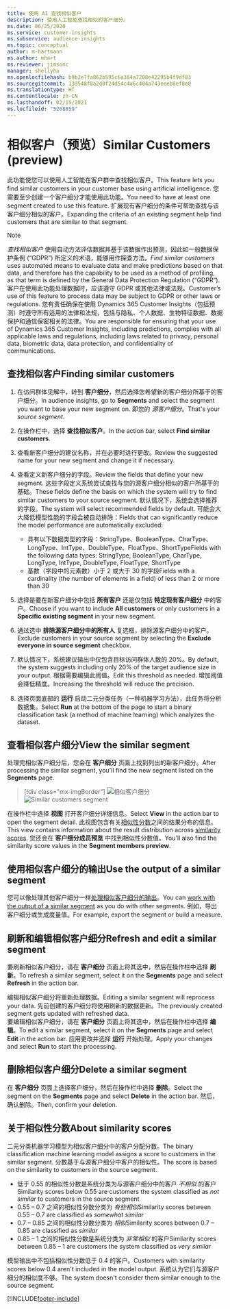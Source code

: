 ```yaml
---
title: 使用 AI 查找相似客户
description: 使用人工智能查找相似的客户细分。
ms.date: 06/25/2020
ms.service: customer-insights
ms.subservice: audience-insights
ms.topic: conceptual
author: m-hartmann
ms.author: mhart
ms.reviewer: jimsonc
manager: shellyha
ms.openlocfilehash: b9b2e7fa862b595c6a364a7208e42295b4f9df83
ms.sourcegitcommit: 139548f8a2d0f24d54c4a6c404a743eeeb8ef8e0
ms.translationtype: HT
ms.contentlocale: zh-CN
ms.lasthandoff: 02/15/2021
ms.locfileid: "5268859"
---
```

# <a name="similar-customers-preview"></a><span data-ttu-id="f8da8-103">相似客户（预览）</span><span class="sxs-lookup"><span data-stu-id="f8da8-103">Similar Customers (preview)</span></span>

<span data-ttu-id="f8da8-104">此功能使您可以使用人工智能在客户群中查找相似客户。</span><span class="sxs-lookup"><span data-stu-id="f8da8-104">This feature lets you find similar customers in your customer base using artificial intelligence.</span></span> <span data-ttu-id="f8da8-105">您需要至少创建一个客户细分才能使用此功能。</span><span class="sxs-lookup"><span data-stu-id="f8da8-105">You need to have at least one segment created to use this feature.</span></span> <span data-ttu-id="f8da8-106">扩展现有客户细分的条件可帮助查找与该客户细分相似的客户。</span><span class="sxs-lookup"><span data-stu-id="f8da8-106">Expanding the criteria of an existing segment help find customers that are similar to that segment.</span></span>

> [!NOTE]
> <span data-ttu-id="f8da8-107">*查找相似客户* 使用自动方法评估数据并基于该数据作出预测，因此如一般数据保护条例 (“GDPR”) 所定义的术语，能够用作探查方法。</span><span class="sxs-lookup"><span data-stu-id="f8da8-107">*Find similar customers* uses automated means to evaluate data and make predictions based on that data, and therefore has the capability to be used as a method of profiling, as that term is defined by the General Data Protection Regulation (“GDPR”).</span></span> <span data-ttu-id="f8da8-108">客户在使用此功能处理数据时，应该遵守 GDPR 或其他法律或法规。</span><span class="sxs-lookup"><span data-stu-id="f8da8-108">Customer’s use of this feature to process data may be subject to GDPR or other laws or regulations.</span></span> <span data-ttu-id="f8da8-109">您有责任确保在使用 Dynamics 365 Customer Insights（包括预测）时遵守所有适用的法律和法规，包括与隐私、个人数据、生物特征数据、数据保护和通信保密相关的法律。</span><span class="sxs-lookup"><span data-stu-id="f8da8-109">You are responsible for ensuring that your use of Dynamics 365 Customer Insights, including predictions, complies with all applicable laws and regulations, including laws related to privacy, personal data, biometric data, data protection, and confidentiality of communications.</span></span>

## <a name="finding-similar-customers"></a><span data-ttu-id="f8da8-110">查找相似客户</span><span class="sxs-lookup"><span data-stu-id="f8da8-110">Finding similar customers</span></span>

1. <span data-ttu-id="f8da8-111">在访问群体见解中，转到 **客户细分**，然后选择您希望新的客户细分所基于的客户细分。</span><span class="sxs-lookup"><span data-stu-id="f8da8-111">In audience insights, go to **Segments** and select the segment you want to base your new segment on.</span></span> <span data-ttu-id="f8da8-112">即您的 *源客户细分*。</span><span class="sxs-lookup"><span data-stu-id="f8da8-112">That's your *source segment*.</span></span>

1. <span data-ttu-id="f8da8-113">在操作栏中，选择 **查找相似客户**。</span><span class="sxs-lookup"><span data-stu-id="f8da8-113">In the action bar, select **Find similar customers**.</span></span>

1. <span data-ttu-id="f8da8-114">查看新客户细分的建议名称，并在必要时进行更改。</span><span class="sxs-lookup"><span data-stu-id="f8da8-114">Review the suggested name for your new segment and change it if necessary.</span></span>

1. <span data-ttu-id="f8da8-115">查看定义新客户细分的字段。</span><span class="sxs-lookup"><span data-stu-id="f8da8-115">Review the fields that define your new segment.</span></span> <span data-ttu-id="f8da8-116">这些字段定义系统尝试查找与您的源客户细分相似的客户所基于的基础。</span><span class="sxs-lookup"><span data-stu-id="f8da8-116">These fields define the basis on which the system will try to find similar customers to your source segment.</span></span> <span data-ttu-id="f8da8-117">默认情况下，系统会选择推荐的字段。</span><span class="sxs-lookup"><span data-stu-id="f8da8-117">The system will select recommended fields by default.</span></span>
  <span data-ttu-id="f8da8-118">可能会大大降低模型性能的字段会被自动排除：</span><span class="sxs-lookup"><span data-stu-id="f8da8-118">Fields that can significantly reduce the model performance are automatically excluded:</span></span>
  
   - <span data-ttu-id="f8da8-119">具有以下数据类型的字段：StringType、BooleanType、CharType、LongType、IntType、DoubleType、FloatType、ShortType</span><span class="sxs-lookup"><span data-stu-id="f8da8-119">Fields with the following data types: StringType, BooleanType, CharType, LongType, IntType, DoubleType, FloatType, ShortType</span></span>
   - <span data-ttu-id="f8da8-120">基数（字段中的元素数）小于 2 或大于 30 的字段</span><span class="sxs-lookup"><span data-stu-id="f8da8-120">Fields with a cardinality (the number of elements in a field) of less than 2 or more than 30</span></span>

1. <span data-ttu-id="f8da8-121">选择是要在新客户细分中包括 **所有客户** 还是仅包括 **特定现有客户细分** 中的客户。</span><span class="sxs-lookup"><span data-stu-id="f8da8-121">Choose if you want to include **All customers** or only customers in a **Specific existing segment** in your new segment.</span></span>

1. <span data-ttu-id="f8da8-122">通过选中 **排除源客户细分中的所有人** 复选框，排除源客户细分中的客户。</span><span class="sxs-lookup"><span data-stu-id="f8da8-122">Exclude customers in your source segment by selecting the **Exclude everyone in source segment** checkbox.</span></span>

1. <span data-ttu-id="f8da8-123">默认情况下，系统建议输出中仅包含目标访问群体人数的 20%。</span><span class="sxs-lookup"><span data-stu-id="f8da8-123">By default, the system suggests including only 20% of the target audience size in your output.</span></span> <span data-ttu-id="f8da8-124">根据需要编辑此阈值。</span><span class="sxs-lookup"><span data-stu-id="f8da8-124">Edit this threshold as needed.</span></span> <span data-ttu-id="f8da8-125">增加阈值会降低精度。</span><span class="sxs-lookup"><span data-stu-id="f8da8-125">Increasing the threshold will reduce the precision.</span></span>

1. <span data-ttu-id="f8da8-126">选择页面底部的 **运行** 启动二元分类任务（一种机器学习方法），此任务将分析数据集。</span><span class="sxs-lookup"><span data-stu-id="f8da8-126">Select **Run** at the bottom of the page to start a binary classification task (a method of machine learning) which analyzes the dataset.</span></span>

## <a name="view-the-similar-segment"></a><span data-ttu-id="f8da8-127">查看相似客户细分</span><span class="sxs-lookup"><span data-stu-id="f8da8-127">View the similar segment</span></span>

<span data-ttu-id="f8da8-128">处理完相似客户细分后，您会在 **客户细分** 页面上找到列出的新客户细分。</span><span class="sxs-lookup"><span data-stu-id="f8da8-128">After processing the similar segment, you'll find the new segment listed on the **Segments** page.</span></span>

> [!div class="mx-imgBorder"]
> <span data-ttu-id="f8da8-129">![相似客户细分](media/expanded-segment.png "相似客户细分")</span><span class="sxs-lookup"><span data-stu-id="f8da8-129">![Similar customers segment](media/expanded-segment.png "Similar customers segment")</span></span>

<span data-ttu-id="f8da8-130">在操作栏中选择 **视图** 打开客户细分详细信息。</span><span class="sxs-lookup"><span data-stu-id="f8da8-130">Select **View** in the action bar to open the segment detail.</span></span> <span data-ttu-id="f8da8-131">此视图包含有关[相似性分数](#about-similarity-scores)之间的结果分布的信息。</span><span class="sxs-lookup"><span data-stu-id="f8da8-131">This view contains information about the result distribution across [similarity scores](#about-similarity-scores).</span></span> <span data-ttu-id="f8da8-132">您还会在 **客户细分成员预览** 中找到相似性分数值。</span><span class="sxs-lookup"><span data-stu-id="f8da8-132">You'll also find the similarity score values in the **Segment members preview**.</span></span>

## <a name="use-the-output-of-a-similar-segment"></a><span data-ttu-id="f8da8-133">使用相似客户细分的输出</span><span class="sxs-lookup"><span data-stu-id="f8da8-133">Use the output of a similar segment</span></span>

<span data-ttu-id="f8da8-134">您可以像处理其他客户细分一样[处理相似客户细分的输出](segments.md)。</span><span class="sxs-lookup"><span data-stu-id="f8da8-134">You can [work with the output of a similar segment](segments.md) as you do with other segments.</span></span> <span data-ttu-id="f8da8-135">例如，导出客户细分或生成度量值。</span><span class="sxs-lookup"><span data-stu-id="f8da8-135">For example, export the segment or build a measure.</span></span>

## <a name="refresh-and-edit-a-similar-segment"></a><span data-ttu-id="f8da8-136">刷新和编辑相似客户细分</span><span class="sxs-lookup"><span data-stu-id="f8da8-136">Refresh and edit a similar segment</span></span>

<span data-ttu-id="f8da8-137">要刷新相似客户细分，请在 **客户细分** 页面上将其选中，然后在操作栏中选择 **刷新**。</span><span class="sxs-lookup"><span data-stu-id="f8da8-137">To refresh a similar segment, select it on the **Segments** page and select **Refresh** in the action bar.</span></span>

<span data-ttu-id="f8da8-138">编辑相似客户细分将重新处理数据。</span><span class="sxs-lookup"><span data-stu-id="f8da8-138">Editing a similar segment will reprocess your data.</span></span> <span data-ttu-id="f8da8-139">先前创建的客户细分将使用刷新的数据更新。</span><span class="sxs-lookup"><span data-stu-id="f8da8-139">The previously created segment gets updated with refreshed data.</span></span>    
<span data-ttu-id="f8da8-140">要编辑相似客户细分，请在 **客户细分** 页面上将其选中，然后在操作栏中选择 **编辑**。</span><span class="sxs-lookup"><span data-stu-id="f8da8-140">To edit a similar segment, select it on the **Segments** page and select **Edit** in the action bar.</span></span> <span data-ttu-id="f8da8-141">应用更改并选择 **运行** 开始处理。</span><span class="sxs-lookup"><span data-stu-id="f8da8-141">Apply your changes and select **Run** to start the processing.</span></span>

## <a name="delete-a-similar-segment"></a><span data-ttu-id="f8da8-142">删除相似客户细分</span><span class="sxs-lookup"><span data-stu-id="f8da8-142">Delete a similar segment</span></span>

<span data-ttu-id="f8da8-143">在 **客户细分** 页面上选择客户细分，然后在操作栏中选择 **删除**。</span><span class="sxs-lookup"><span data-stu-id="f8da8-143">Select the segment on the **Segments** page and select **Delete** in the action bar.</span></span> <span data-ttu-id="f8da8-144">然后，确认删除。</span><span class="sxs-lookup"><span data-stu-id="f8da8-144">Then, confirm your deletion.</span></span>

## <a name="about-similarity-scores"></a><span data-ttu-id="f8da8-145">关于相似性分数</span><span class="sxs-lookup"><span data-stu-id="f8da8-145">About similarity scores</span></span>

<span data-ttu-id="f8da8-146">二元分类机器学习模型为相似客户细分中的客户分配分数。</span><span class="sxs-lookup"><span data-stu-id="f8da8-146">The binary classification machine learning model assigns a score to customers in the similar segment.</span></span> <span data-ttu-id="f8da8-147">分数基于与源客户细分中客户的相似性。</span><span class="sxs-lookup"><span data-stu-id="f8da8-147">The score is based on the similarity to customers in the source segment.</span></span>

- <span data-ttu-id="f8da8-148">低于 0.55 的相似性分数是系统分类为与源客户细分中的客户 *不相似* 的客户</span><span class="sxs-lookup"><span data-stu-id="f8da8-148">Similarity scores below 0.55 are customers the system classified as *not similar* to customers in the source segment</span></span>
- <span data-ttu-id="f8da8-149">0.55 – 0.7 之间的相似性分数分类为 *有些相似*</span><span class="sxs-lookup"><span data-stu-id="f8da8-149">Similarity scores between 0.55 – 0.7 are classified as *somewhat similar*</span></span>
- <span data-ttu-id="f8da8-150">0.7 – 0.85 之间的相似性分数分类为 *相似*</span><span class="sxs-lookup"><span data-stu-id="f8da8-150">Similarity scores between 0.7 – 0.85 are classified as *similar*</span></span>
- <span data-ttu-id="f8da8-151">0.85 – 1 之间的相似性分数是系统分类为 *非常相似* 的客户</span><span class="sxs-lookup"><span data-stu-id="f8da8-151">Similarity scores between 0.85 – 1 are customers the system classified as *very similar*</span></span>

<span data-ttu-id="f8da8-152">模型输出中不包括相似性分数低于 0.4 的客户。</span><span class="sxs-lookup"><span data-stu-id="f8da8-152">Customers with similarity scores below 0.4 aren't included in the model output.</span></span> <span data-ttu-id="f8da8-153">系统认为它们与源客户细分的相似度不够。</span><span class="sxs-lookup"><span data-stu-id="f8da8-153">The system doesn't consider them similar enough to the source segment.</span></span>


[!INCLUDE[footer-include](../includes/footer-banner.md)]